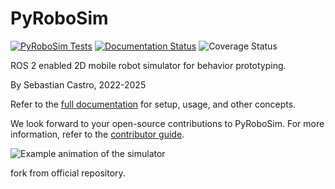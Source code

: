 # PyRoboSim

[![PyRoboSim Tests](https://github.com/sea-bass/pyrobosim/actions/workflows/tests.yml/badge.svg?branch=main)](https://github.com/sea-bass/pyrobosim/actions/workflows/tests.yml)
[![Documentation Status](https://readthedocs.org/projects/pyrobosim/badge/?version=latest)](https://pyrobosim.readthedocs.io/en/latest/?badge=latest)
![Coverage Status](https://img.shields.io/endpoint?url=https://gist.githubusercontent.com/sea-bass/3761a8aa05af7b0e8c84210b9d103df8/raw/pyrobosim-test-coverage.json)

ROS 2 enabled 2D mobile robot simulator for behavior prototyping.

By Sebastian Castro, 2022-2025

Refer to the [full documentation](https://pyrobosim.readthedocs.io/) for setup, usage, and other concepts.

We look forward to your open-source contributions to PyRoboSim.
For more information, refer to the [contributor guide](CONTRIBUTING.md).

![Example animation of the simulator](docs/source/media/pyrobosim_demo.gif)

fork from official repository.